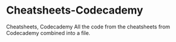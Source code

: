 # Cheatsheets-Codecademy
Cheatsheets, Codecademy
All the code from the cheatsheets from Codecademy combined into a file.
